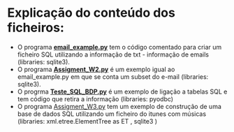# **Explicação do conteúdo dos ficheiros:**
* O programa [__email_example.py__](https://github.com/Bombjack88/Python-for-Everybody--PY4E-/blob/main/Pyton_Codes/Using%20Databases%20with%20Python/email_example.py) tem o código comentado para criar um ficheiro SQL utilizando a informação de txt - informação de emails (libraries: sqlite3).
* O programa [__Assigment_W2.py__](https://github.com/Bombjack88/Python-for-Everybody--PY4E-/blob/main/Pyton_Codes/Using%20Databases%20with%20Python/Assigment_W2.py) é um exemplo igual ao email_example.py em que se conta um subset do e-mail (libraries: sqlite3).
* O progrma [__Teste_SQL_BDP.py__](https://github.com/Bombjack88/Python-for-Everybody--PY4E-/blob/main/Pyton_Codes/Using%20Databases%20with%20Python/Teste_SQL_BDP.py) é um exemplo de ligação a tabelas SQL e tem código que retira a informação (libraries: pyodbc)
*  O programa [Assigment_W3.py](https://github.com/Bombjack88/Python-for-Everybody--PY4E-/blob/main/Pyton_Codes/Using%20Databases%20with%20Python/Assigment_W3.py.py) tem um exemplo de construção de uma base de dados SQL utilizando um ficheiro do itunes com músicas (libraries: xml.etree.ElementTree as ET , sqlite3 )

